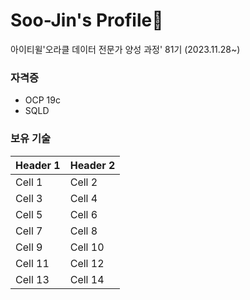 # Soo-Jin's Profile🌟
  
아이티윌'오라클 데이터 전문가 양성 과정' 81기 (2023.11.28~)  
  
### 자격증  
- OCP 19c  
- SQLD


### 보유 기술
| Header 1 | Header 2 |
|----------|----------|
| Cell 1   | Cell 2   |
| Cell 3   | Cell 4   |
| Cell 5   | Cell 6   |
| Cell 7   | Cell 8   |
| Cell 9   | Cell 10  |
| Cell 11  | Cell 12  |
| Cell 13  | Cell 14  |

